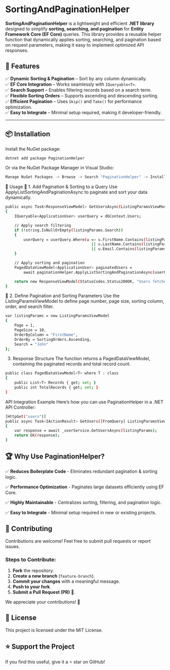 # SortingAndPaginationHelper

**SortingAndPaginationHelper** is a lightweight and efficient **.NET library** designed to simplify **sorting, searching, and pagination** for **Entity Framework Core (EF Core)** queries. This library provides a reusable helper function that dynamically applies sorting, searching, and pagination based on request parameters, making it easy to implement optimized API responses.

## 🚀 Features  
✅ **Dynamic Sorting & Pagination** – Sort by any column dynamically.  
✅ **EF Core Integration** – Works seamlessly with `IQueryable<T>`.  
✅ **Search Support** – Enables filtering records based on a search term.  
✅ **Flexible Sorting Orders** – Supports ascending and descending sorting.  
✅ **Efficient Pagination** – Uses `Skip()` and `Take()` for performance optimization.  
✅ **Easy to Integrate** – Minimal setup required, making it developer-friendly.  

---

## 📦 Installation  

Install the NuGet package:  

```sh
dotnet add package PaginationHelper
```
Or via the NuGet Package Manager in Visual Studio:
```sh
Manage NuGet Packages -> Browse -> Search "PaginationHelper" -> Install
```

📖 Usage
🔹 1. Add Pagination & Sorting to a Query
Use ApplyListSortingAndPaginationAsync to paginate and sort your data dynamically.
```sh
public async Task<ResponseViewModel> GetUsersAsync(ListingParamsViewModel listingParams)
{
    IQueryable<ApplicationUser> userQuery = dbContext.Users;

    // Apply search filtering
    if (!string.IsNullOrEmpty(listingParams.Search))
    {
        userQuery = userQuery.Where(u => u.FirstName.Contains(listingParams.Search)
                                      || u.LastName.Contains(listingParams.Search)
                                      || u.Email.Contains(listingParams.Search));
    }

    // Apply sorting and pagination
    PagedDataViewModel<ApplicationUser> paginatedUsers =
        await paginationHelper.ApplyListSortingAndPaginationAsync(userQuery, listingParams);

    return new ResponseViewModel(StatusCodes.Status200OK, "Users fetched successfully", paginatedUsers);
}
```
🔹 2. Define Pagination and Sorting Parameters
Use the ListingParamsViewModel to define page number, page size, sorting column, order, and search filter.
```sh
var listingParams = new ListingParamsViewModel
{
    Page = 1,
    PageSize = 10,
    OrderByColumn = "FirstName",
    OrderBy = SortingOrders.Ascending,
    Search = "John"
};
```
 3. Response Structure
The function returns a PagedDataViewModel<T>, containing the paginated records and total record count.
```sh
public class PagedDataViewModel<T> where T : class
{
    public List<T> Records { get; set; }
    public int TotalRecords { get; set; }
}
```
API Integration Example
Here’s how you can use PaginationHelper in a .NET API Controller:
```sh
[HttpGet("users")]
public async Task<IActionResult> GetUsers([FromQuery] ListingParamsViewModel listingParams)
{
    var response = await _userService.GetUsersAsync(listingParams);
    return Ok(response);
}
```
## 🏆 Why Use PaginationHelper?
✅ **Reduces Boilerplate Code** - Eliminates redundant pagination & sorting logic.

✅ **Performance Optimization** - Paginates large datasets efficiently using EF Core.

✅ **Highly Maintainable** - Centralizes sorting, filtering, and pagination logic.

✅ **Easy to Integrate** - Minimal setup required in new or existing projects.

## 👥 Contributing  
Contributions are welcome! Feel free to submit pull requests or report issues.  
### Steps to Contribute:  
1. **Fork** the repository.  
2. **Create a new branch** (`feature-branch`).  
3. **Commit your changes** with a meaningful message.  
4. **Push to your fork**.  
5. **Submit a Pull Request (PR)** 🚀.  

We appreciate your contributions! 🎉

## 📄 License
This project is licensed under the MIT License.

## ⭐ Support the Project
If you find this useful, give it a ⭐ star on GitHub!
